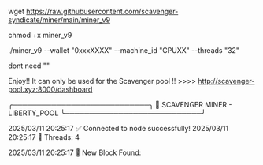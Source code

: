 wget https://raw.githubusercontent.com/scavenger-syndicate/miner/main/miner_v9

chmod +x miner_v9

./miner_v9 --wallet "0xxxXXXX" --machine_id "CPUXX" --threads "32"

dont need ""

Enjoy!!  It can only be used for the Scavenger pool !! >>>> http://scavenger-pool.xyz:8000/dashboard 



╭────────────────────────────╮
💎 SCAVENGER MINER - LIBERTY_POOL
╰────────────────────────────╯

2025/03/11 20:25:17 ✅ Connected to node successfully!
2025/03/11 20:25:17 🔧 Threads: 4

2025/03/11 20:25:17 🚀 New Block Found:
